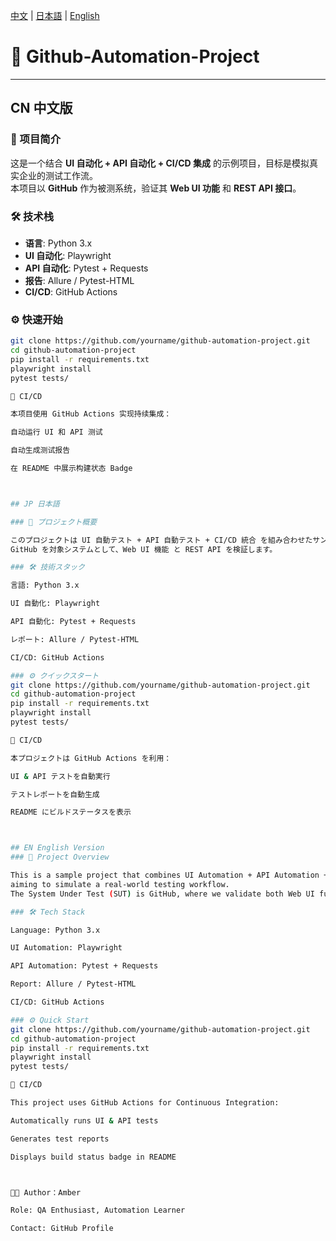[中文](#cn-中文版) | [日本語](#jp-日本語) | [English](#en-english-version)



# 🚀 Github-Automation-Project

---

## CN 中文版

### 📖 项目简介
这是一个结合 **UI 自动化 + API 自动化 + CI/CD 集成** 的示例项目，目标是模拟真实企业的测试工作流。  
本项目以 **GitHub** 作为被测系统，验证其 **Web UI 功能** 和 **REST API 接口**。

### 🛠 技术栈
- **语言**: Python 3.x  
- **UI 自动化**: Playwright  
- **API 自动化**: Pytest + Requests  
- **报告**: Allure / Pytest-HTML  
- **CI/CD**: GitHub Actions  

### ⚙️ 快速开始
```bash
git clone https://github.com/yourname/github-automation-project.git
cd github-automation-project
pip install -r requirements.txt
playwright install
pytest tests/

🔄 CI/CD

本项目使用 GitHub Actions 实现持续集成：

自动运行 UI 和 API 测试

自动生成测试报告

在 README 中展示构建状态 Badge



## JP 日本語

### 📖 プロジェクト概要

このプロジェクトは UI 自動テスト + API 自動テスト + CI/CD 統合 を組み合わせたサンプルです。
GitHub を対象システムとして、Web UI 機能 と REST API を検証します。

### 🛠 技術スタック

言語: Python 3.x

UI 自動化: Playwright

API 自動化: Pytest + Requests

レポート: Allure / Pytest-HTML

CI/CD: GitHub Actions

### ⚙️ クイックスタート
git clone https://github.com/yourname/github-automation-project.git
cd github-automation-project
pip install -r requirements.txt
playwright install
pytest tests/

🔄 CI/CD

本プロジェクトは GitHub Actions を利用：

UI & API テストを自動実行

テストレポートを自動生成

README にビルドステータスを表示



## EN English Version
### 📖 Project Overview

This is a sample project that combines UI Automation + API Automation + CI/CD Integration,
aiming to simulate a real-world testing workflow.
The System Under Test (SUT) is GitHub, where we validate both Web UI functionalities and REST API endpoints.

### 🛠 Tech Stack

Language: Python 3.x

UI Automation: Playwright

API Automation: Pytest + Requests

Report: Allure / Pytest-HTML

CI/CD: GitHub Actions

### ⚙️ Quick Start
git clone https://github.com/yourname/github-automation-project.git
cd github-automation-project
pip install -r requirements.txt
playwright install
pytest tests/

🔄 CI/CD

This project uses GitHub Actions for Continuous Integration:

Automatically runs UI & API tests

Generates test reports

Displays build status badge in README



👩‍💻 Author：Amber

Role: QA Enthusiast, Automation Learner

Contact: GitHub Profile

